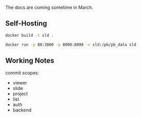 The docs are coming sometime in March.

## Self-Hosting
```bash
docker build -t sld .

docker run -p 80:3000 -p 8090:8090 -v sld:/pb/pb_data sld
```

## Working Notes
commit scopes:

- viewer
- slide
- project
- list
- auth
- backend
